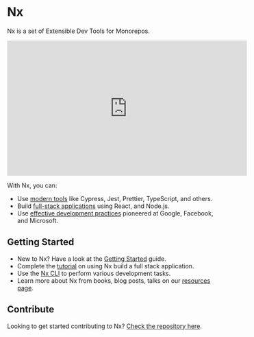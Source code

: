 # Nx

Nx is a set of Extensible Dev Tools for Monorepos.

<iframe width="560" height="315" src="https://www.youtube.com/embed/Jxh_--FeJeY" frameborder="0" allow="accelerometer; autoplay; encrypted-media; gyroscope; picture-in-picture" allowfullscreen></iframe>

With Nx, you can:

- Use [modern tools](/react/fundamentals/use-modern-tools) like Cypress, Jest, Prettier, TypeScript, and others.
- Build [full-stack applications](/react/fundamentals/build-full-stack-applications) using React, and Node.js.
- Use [effective development practices](/react/fundamentals/monorepos-automation) pioneered at Google, Facebook, and Microsoft.

## Getting Started

- New to Nx? Have a look at the [Getting Started](/react/getting-started/getting-started) guide.
- Complete the [tutorial](/react/tutorial/01-create-application) on using Nx build a full stack application.
- Use the [Nx CLI](/react/guides/cli) to perform various development tasks.
- Learn more about Nx from books, blog posts, talks on our [resources page](/react/getting-started/resources).

## Contribute

Looking to get started contributing to Nx? [Check the repository here](http://github.com/nrwl/nx).

